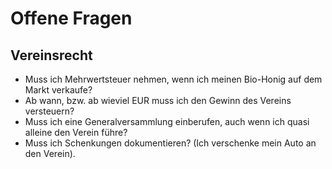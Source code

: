 # Offene Fragen

## Vereinsrecht
- Muss ich Mehrwertsteuer nehmen, wenn ich meinen Bio-Honig auf dem Markt verkaufe?
- Ab wann, bzw. ab wieviel EUR muss ich den Gewinn des Vereins versteuern?
- Muss ich eine Generalversammlung einberufen, auch wenn ich quasi alleine den Verein führe?
- Muss ich Schenkungen dokumentieren?  (Ich verschenke mein Auto an den Verein).